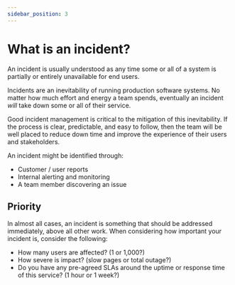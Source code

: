 ```yaml
---
sidebar_position: 3
---
```


# What is an incident?

An incident is usually understood as any time some or all of a system is partially or entirely unavailable for end users.

Incidents are an inevitability of running production software systems. No matter how much effort and energy a team spends, eventually an incident _will_ take down some or all of their service.

Good incident management is critical to the mitigation of this inevitability. If the process is clear, predictable, and easy to follow, then the team will be well placed to reduce down time and improve the experience of their users and stakeholders.

An incident might be identified through:

- Customer / user reports
- Internal alerting and monitoring
- A team member discovering an issue

## Priority

In almost all cases, an incident is something that should be addressed immediately, above all other work. When considering how important your incident is, consider the following:

- How many users are affected? (1 or 1,000?)
- How severe is impact? (slow pages or total outage?)
- Do you have any pre-agreed SLAs around the uptime or response time of this service? (1 hour or 1 week?)

